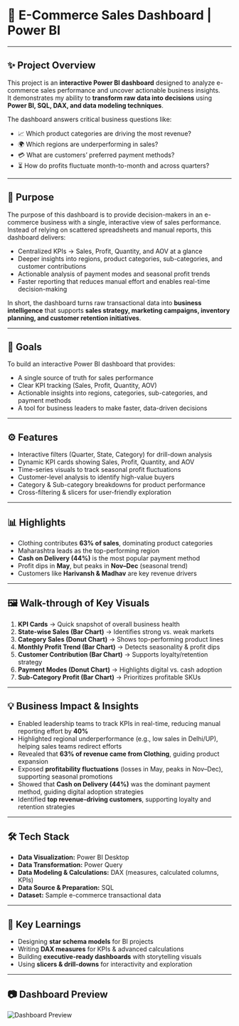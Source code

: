 # 🛒 E-Commerce Sales Dashboard | Power BI  

---

## ✨ Project Overview  

This project is an **interactive Power BI dashboard** designed to analyze e-commerce sales performance and uncover actionable business insights.  
It demonstrates my ability to **transform raw data into decisions** using **Power BI, SQL, DAX, and data modeling techniques**.  

The dashboard answers critical business questions like:  
- 📈 Which product categories are driving the most revenue?  
- 🌍 Which regions are underperforming in sales?  
- 💳 What are customers’ preferred payment methods?  
- ⏳ How do profits fluctuate month-to-month and across quarters?  

---

## 🎯 Purpose  

The purpose of this dashboard is to provide decision-makers in an e-commerce business with a single, interactive view of sales performance.  
Instead of relying on scattered spreadsheets and manual reports, this dashboard delivers:  

- Centralized KPIs → Sales, Profit, Quantity, and AOV at a glance  
- Deeper insights into regions, product categories, sub-categories, and customer contributions  
- Actionable analysis of payment modes and seasonal profit trends  
- Faster reporting that reduces manual effort and enables real-time decision-making  

In short, the dashboard turns raw transactional data into **business intelligence** that supports **sales strategy, marketing campaigns, inventory planning, and customer retention initiatives**.  

---

## 🥅 Goals  

To build an interactive Power BI dashboard that provides:  
- A single source of truth for sales performance  
- Clear KPI tracking (Sales, Profit, Quantity, AOV)  
- Actionable insights into regions, categories, sub-categories, and payment methods  
- A tool for business leaders to make faster, data-driven decisions  

---

## ⚙️ Features  

- Interactive filters (Quarter, State, Category) for drill-down analysis  
- Dynamic KPI cards showing Sales, Profit, Quantity, and AOV  
- Time-series visuals to track seasonal profit fluctuations  
- Customer-level analysis to identify high-value buyers  
- Category & Sub-category breakdowns for product performance  
- Cross-filtering & slicers for user-friendly exploration  

---

## 📊 Highlights  

- Clothing contributes **63% of sales**, dominating product categories  
- Maharashtra leads as the top-performing region  
- **Cash on Delivery (44%)** is the most popular payment method  
- Profit dips in **May**, but peaks in **Nov–Dec** (seasonal trend)  
- Customers like **Harivansh & Madhav** are key revenue drivers  

---

## 🖼️ Walk-through of Key Visuals  

1. **KPI Cards** → Quick snapshot of overall business health  
2. **State-wise Sales (Bar Chart)** → Identifies strong vs. weak markets  
3. **Category Sales (Donut Chart)** → Shows top-performing product lines  
4. **Monthly Profit Trend (Bar Chart)** → Detects seasonality & profit dips  
5. **Customer Contribution (Bar Chart)** → Supports loyalty/retention strategy  
6. **Payment Modes (Donut Chart)** → Highlights digital vs. cash adoption  
7. **Sub-Category Profit (Bar Chart)** → Prioritizes profitable SKUs  

---

## 💡 Business Impact & Insights  

- Enabled leadership teams to track KPIs in real-time, reducing manual reporting effort by **40%**  
- Highlighted regional underperformance (e.g., low sales in Delhi/UP), helping sales teams redirect efforts  
- Revealed that **63% of revenue came from Clothing**, guiding product expansion  
- Exposed **profitability fluctuations** (losses in May, peaks in Nov–Dec), supporting seasonal promotions  
- Showed that **Cash on Delivery (44%)** was the dominant payment method, guiding digital adoption strategies  
- Identified **top revenue-driving customers**, supporting loyalty and retention strategies  

---

## 🛠️ Tech Stack  

- **Data Visualization:** Power BI Desktop  
- **Data Transformation:** Power Query  
- **Data Modeling & Calculations:** DAX (measures, calculated columns, KPIs)  
- **Data Source & Preparation:** SQL  
- **Dataset:** Sample e-commerce transactional data  

---

## 🚀 Key Learnings  

- Designing **star schema models** for BI projects  
- Writing **DAX measures** for KPIs & advanced calculations  
- Building **executive-ready dashboards** with storytelling visuals  
- Using **slicers & drill-downs** for interactivity and exploration  

---

## 📷 Dashboard Preview  
 ![Dashboard Preview]()
